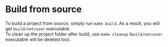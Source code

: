 # Build from source
To build a project from source, simply run `make build`. As a result, you will get `build/netcover` executable.<br/>
To clean up the project folder after build, use `make cleanup` (`build/netcover` executable will be deleted too).